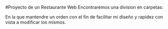 #Proyecto de un Restaurante Web
Encontraremos una division en carpetas:

En la que mantendre un orden con el fin de facilitar mi diseño y rapidez con vista a modificar los mismos.
